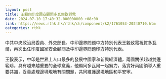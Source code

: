 ```yaml
---
layout: post
title: 王毅向印度國安顧問多瓦爾致賀電
date: 2024-07-10 17:40:32.000000000 +08:00
link: https://news.rthk.hk/rthk/ch/component/k2/1761053-20240710.htm
categories: rthk
---
```


中共中央政治局委員、外交部長、中印邊界問題中方特別代表王毅致電祝賀多瓦爾，再次出任印度國家安全顧問及中印邊界問題印方特別代表。

王毅表示，中印是世界上人口最多的發展中國家和新興經濟體，兩國關係超越雙邊範疇，具有越來越重要的全球意義，他願同多瓦爾一起努力，落實好兩國領導人重要共識，妥善處理邊境現地有關問題，共同維護邊境地區和平安寧。
